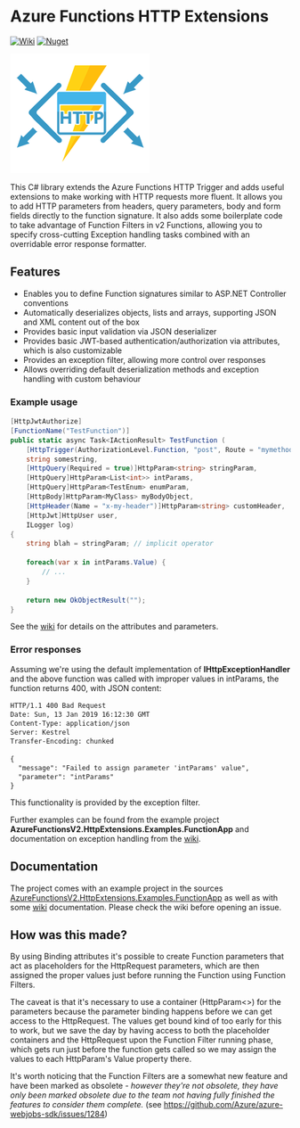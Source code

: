 # Azure Functions HTTP Extensions

[![Wiki](https://img.shields.io/badge/docs-in%20wiki-green.svg?style=flat)](https://github.com/Jusas/AzureFunctionsV2.HttpExtensions/wiki) 
[![Nuget](https://img.shields.io/nuget/v/AzureFunctionsV2.HttpExtensions.svg)](https://www.nuget.org/packages/AzureFunctionsV2.HttpExtensions/) 

![Logo](assets/logo.png)


This C# library extends the Azure Functions HTTP Trigger and adds useful extensions to 
make working with HTTP requests more fluent. It allows you to
add HTTP parameters from headers, query parameters, body and form fields directly
to the function signature. It also adds some boilerplate code to take advantage of
Function Filters in v2 Functions, allowing you to specify cross-cutting Exception 
handling tasks combined with an overridable error response formatter.

## Features

- Enables you to define Function signatures similar to ASP.NET Controller conventions
- Automatically deserializes objects, lists and arrays, supporting JSON and XML content out of the box
- Provides basic input validation via JSON deserializer
- Provides basic JWT-based authentication/authorization via attributes, which is also customizable
- Provides an exception filter, allowing more control over responses
- Allows overriding default deserialization methods and exception handling with custom behaviour

### Example usage

```C#
[HttpJwtAuthorize]
[FunctionName("TestFunction")]
public static async Task<IActionResult> TestFunction (
    [HttpTrigger(AuthorizationLevel.Function, "post", Route = "mymethod/{somestring}")] HttpRequest req,
    string somestring,
    [HttpQuery(Required = true)]HttpParam<string> stringParam,
    [HttpQuery]HttpParam<List<int>> intParams,
    [HttpQuery]HttpParam<TestEnum> enumParam,
    [HttpBody]HttpParam<MyClass> myBodyObject,
    [HttpHeader(Name = "x-my-header")]HttpParam<string> customHeader,
    [HttpJwt]HttpUser user,
    ILogger log)
{
	string blah = stringParam; // implicit operator

	foreach(var x in intParams.Value) {
		// ...
	}

    return new OkObjectResult("");
}
```

See the [wiki](https://github.com/Jusas/AzureFunctionsV2.HttpExtensions/wiki) for details on 
the attributes and parameters.

### Error responses

Assuming we're using the default implementation of __IHttpExceptionHandler__ and the above function was called with improper values in intParams, the function returns 400, with JSON content:

```
HTTP/1.1 400 Bad Request
Date: Sun, 13 Jan 2019 16:12:30 GMT
Content-Type: application/json
Server: Kestrel
Transfer-Encoding: chunked

{
  "message": "Failed to assign parameter 'intParams' value",
  "parameter": "intParams"
}
```

This functionality is provided by the exception filter.

Further examples can be found from the example project __AzureFunctionsV2.HttpExtensions.Examples.FunctionApp__ and documentation on exception
handling from the [wiki](https://github.com/Jusas/AzureFunctionsV2.HttpExtensions/wiki).



## Documentation

The project comes with an example project in the sources [AzureFunctionsV2.HttpExtensions.Examples.FunctionApp](https://github.com/Jusas/AzureFunctionsV2.HttpExtensions/tree/master/src/AzureFunctionsV2.HttpExtensions.Examples.FunctionApp) as well as with some [wiki](https://github.com/Jusas/AzureFunctionsV2.HttpExtensions/wiki) documentation. Please check the wiki
before opening an issue.


## How was this made?

By using Binding attributes it's possible to create Function parameters
that act as placeholders for the HttpRequest parameters, which are then assigned 
the proper values just before running the Function using Function Filters.

The caveat is that it's necessary to use a container (HttpParam<>) for the parameters
because the parameter binding happens before we can get access to the HttpRequest. The
values get bound kind of too early for this to work, but we save the day by having 
access to both the placeholder containers and the HttpRequest upon the Function Filter
running phase, which gets run just before the function gets called so we may assign
the values to each HttpParam's Value property there.

It's worth noticing that the Function Filters are a somewhat new feature and have been marked as obsolete - _however they're not obsolete, they have only been marked obsolete due to the team not having fully finished the features to consider them complete._ (see https://github.com/Azure/azure-webjobs-sdk/issues/1284)



